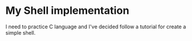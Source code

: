 # My Shell implementation

I need to practice C language and I've decided follow a tutorial for create a simple shell.
